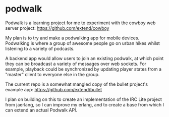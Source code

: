 podwalk
=======
Podwalk is a learning project for me to experiment with the cowboy web server project:
https://github.com/extend/cowboy

My plan is to try and make a podwalking app for mobile devices.
Podwalking is where a group of awesome people go on urban hikes
whilst listening to a variety of podcasts.

A backend app would allow users to join an existing podwalk, at which
point they can be broadcast a variety of messages over web sockets.
For example, playback could be synchronized by updating player states
from a "master" client to everyone else in the group.

The current repo is a somewhat mangled copy of the bullet project's example app:
https://github.com/extend/bullet

I plan on building on this to create an implementation of the IRC Lite
project from jaerlang, so I can improve my erlang, and to create a base
from which I can extend an actual Podwalk API.
